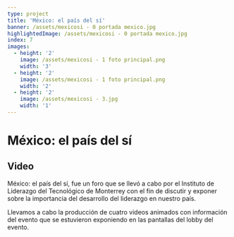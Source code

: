 ```yaml
---
type: project
title: 'México: el país del sí'
banner: /assets/mexicosi - 0 portada mexico.jpg
highlightedImage: /assets/mexicosi - 0 portada mexico.jpg
index: 7
images:
  - height: '2'
    image: /assets/mexicosi - 1 foto principal.png
    width: '3'
  - height: '2'
    image: /assets/mexicosi - 1 foto principal.png
    width: '2'
  - height: '2'
    image: /assets/mexicosi - 3.jpg
    width: '1'
---
```

# México: el país del sí

## Video

México: el país del sí, fue un foro que se llevó a cabo por el Instituto de Liderazgo del Tecnológico de Monterrey con el fin de discutir y exponer sobre la importancia del desarrollo del liderazgo en nuestro país.

Llevamos a cabo la producción de cuatro videos animados con información del evento que se estuvieron exponiendo en las pantallas del lobby del evento.
